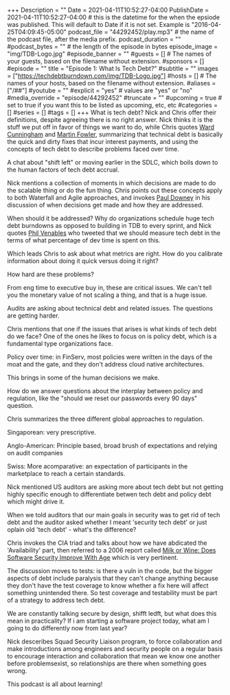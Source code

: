 +++
Description = ""
Date = 2021-04-11T10:52:27-04:00
PublishDate = 2021-04-11T10:52:27-04:00 # this is the datetime for the when the epsiode was published. This will default to Date if it is not set. Example is "2016-04-25T04:09:45-05:00"
podcast_file = "44292452/play.mp3" # the name of the podcast file, after the media prefix.
podcast_duration = ""
#podcast_bytes = "" # the length of the episode in bytes
episode_image = "img/TDB-Logo.jpg"
#episode_banner = ""
#guests = [] # The names of your guests, based on the filename without extension.
#sponsors = []
#episode = ""
title = "Episode 1: What Is Tech Debt?"
#subtitle = ""
images = ["https://techdebtburndown.com/img/TDB-Logo.jpg"]
#hosts = [] # The names of your hosts, based on the filename without extension.
#aliases = ["/##"]
#youtube = ""
#explicit = "yes" # values are "yes" or "no"
#media_override = "episode/44292452"
#truncate = ""
#upcoming = true # set to true if you want this to be listed as upcoming, etc, etc
#categories = []
#series = []
#tags = []
+++
What is tech debt? Nick and Chris offer their definitions, despite agreeing there is no right answer. Nick thinks it is the stuff we put off in favor of things we want to do, while Chris quotes <a href="https://en.wikipedia.org/wiki/Ward_Cunningham">Ward Cunningham</a> and <a href="https://martinfowler.com/" target="_blank">Martin Fowler</a>, summarizing that technical debt is  basically the quick and dirty fixes that incur interest payments, and using the concepts of tech debt to describe problems faced over time. 

A chat about "shift left" or moving earlier in the SDLC, which boils down to the human factors of tech debt accrual. 

Nick mentions a collection of moments in which decisions are made to do the scalable thing or do the fun thing. Chris points out these concepts apply to both Waterfall and Agile approaches, and invokes <a href="https://twitter.com/psd">Paul Downey</a> in his discussion of when decisions get made and how they are addressed.

When should it be addressed? Why do organizations schedule huge tech debt burndowns as opposed to building in TDB to every sprint, and Nick quotes <a href="https://www.philvenables.com/about">Phil Venables</a> who tweeted that we should measure tech debt in the terms of what percentage of dev time is spent on this. 

Which leads Chris to ask about what metrics are right. How do you calibrate information about doing it quick versus doing it right? 

How hard are these problems? 

From eng time to executive buy in, these are critical issues. We can't tell you the monetary value of not scaling a thing, and that is a huge issue. 

Audits are asking about technical debt and related issues. The questions are getting harder. 

Chris mentions that one if the issues that arises is what kinds of tech debt do we face? One of the ones he likes to focus on is policy debt, which is a fundamental type organizations face. 

Policy over time: in FinServ, most policies were written in the days of the moat and the gate, and they don't address cloud native architectures. 

This brings in some of the human decisions we make. 

How do we answer questions about the interplay between policy and regulation, like the "should we reset our passwords every 90 days" question. 

Chris summarizes the three different global approaches to regulation. 

Singaporean: very prescriptive. 

Anglo-American: Principle based, broad brush of expectations and relying on audit companies

Swiss: More acomparative: an expectation of participants in the marketplace to reach a certain standards.

Nick mentioned US auditors are asking more about tech debt but not getting highly specific enough to differentiate betwen tech debt and policy debt which might drive it.

When we told auditors that our main goals in security was to get rid of tech debt and the auditor asked whether I meant 'security tech debt' or just oplain old 'tech debt' - what's the difference?

Chris invokes the CIA triad and talks about how we have abdicated the 'Availability' part, then referred to a 2006 report called [Milk or Wine: Does Software Security Improve With Age](https://www.usenix.org/conference/15th-usenix-security-symposium/milk-or-wine-does-software-security-improve-age) which is very pertinent. 

The discussion moves to tests: is there a vuln in the code, but the bigger aspects of debt include paralysis that they can't change anything because they don't have the test coverage to know whether a fix here will affect something unintended there. So test coverage and testability must be part of a strategy to address tech debt. 

We are constantly talking secure by design, shifft ledft, but what does this mean in practicality? If i am starting a software project today, what am I going to do differently now from last year?

Nick desceribes Squad Security Liaison program, to force collaboration and make introductions among engineers and security people on a regular basis to encourage interaction and collaboration that mean we know one another before problemsexist, so relationships are there when something goes wrong. 


This podcast is all about learning! 